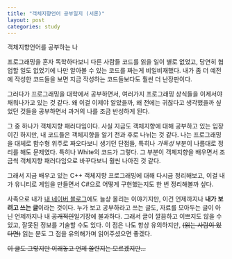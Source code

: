 ```yaml
---
title: "객체지향언어 공부일지 (서론)"
layout: post
categories: study
---
```


객체지향언어를 공부하는 나


프로그래밍을 혼자 독학하다보니 다른 사람들 코드를 읽을 일이 별로 없었고, 당연히 협업할 일도 없었기에 나만 알아볼 수 있는 코드를 짜는게 비일비재했다. 내가 좀 더 예전에 작성한 코드들을 보면 지금 작성하는 코드들보다도 훨씬 더 난장판이다.

그러다가 프로그래밍을 대학에서 공부하면서, 여러가지 프로그래밍 상식들을 이제서야 채워나가고 있는 것 같다. 왜 이걸 이제야 알았을까, 왜 전에는 귀찮다고 생각했을까 싶었던 것들을 공부하면서 과거의 나를 조금 반성하게 된다.

그 중 하나가 객체지향 패러다임이다. 사실 지금도 객체지향에 대해 공부하고 있는 입장이긴 하지만, 내 코드들은 객체지향을 알기 전과 후로 나뉘는 것 같다. 나는 프로그래밍을 대체로 함수형 위주로 짜오다보니 생기던 단점들, 특히나 *가독성* 부분이 나름대로 정리를 해도 문제였다. 특히나 White의 코드가 그렇다. 그 부분이 객체지향을 배우면서 조금씩 객체지향 패러다임으로 바꾸다보니 훨씬 나아진 것 같다.

그래서 지금 배우고 있는 C++ 객체지향 프로그래밍에 대해 다시금 정리해보고, 이걸 내가 유니티로 게임을 만들면서 C#으로 어떻게 구현했는지도 한 번 정리해볼까 싶다.

사족으로 내가 [내 네이버 블로그](https://blog.naver.com/artiren012)에도 늘상 올리는 이야기지만, 이건 언제까지나 **내가 보려고 쓰는 글**이라는 것이다. 누가 보고 공부하라고 쓰는 글도, 자료를 모아두는 글이 아닌 언제까지나 내 ~~공개적인~~일기장에 불과하다. 그래서 글이 깔끔하고 이쁘지도 않을 수 있고, 잘못된 정보를 기술할 수도 있다. 이 점은 나도 항상 유의하지만, ~~(읽는 사람이 있다면)~~ 읽는 분도 그 점을 유의해가며 읽어주셨으면 좋겠다.

~~이 글도 그렇지만 이래놓고 언제 쓸련지는 모르겠지만...~~